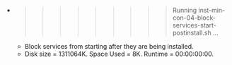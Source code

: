 * >>>>>>>>> Running inst-min-con-04-block-services-start-postinstall.sh ...
  * Block services from starting after they are being installed.
  * Disk size = 1311064K. Space Used = 8K. Runtime = 00:00:00:00.
